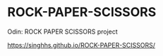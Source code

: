 # ROCK-PAPER-SCISSORS
Odin: ROCK PAPER SCISSORS project

https://singhhs.github.io/ROCK-PAPER-SCISSORS/
